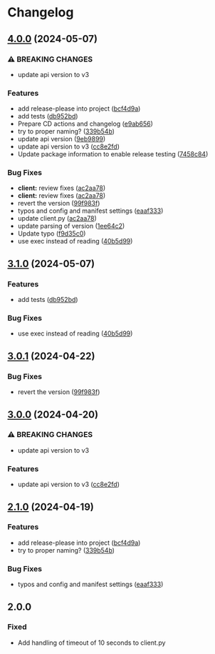 # Changelog

## [4.0.0](https://github.com/martinalbert/buttercms-python/compare/v3.1.0...v4.0.0) (2024-05-07)


### ⚠ BREAKING CHANGES

* update api version to v3

### Features

* add release-please into project ([bcf4d9a](https://github.com/martinalbert/buttercms-python/commit/bcf4d9a6c84b7234e4a110f20f1bb42f1854d412))
* add tests ([db952bd](https://github.com/martinalbert/buttercms-python/commit/db952bd1a8f66c679ed6422855c2ef39ff679238))
* Prepare CD actions and changelog ([e9ab656](https://github.com/martinalbert/buttercms-python/commit/e9ab65657cc6e62f23fc8c0d3916a7c48c1da7ab))
* try to proper naming? ([339b54b](https://github.com/martinalbert/buttercms-python/commit/339b54bcd111da98600739e9b6532119a4cc54ff))
* update api version ([9eb9899](https://github.com/martinalbert/buttercms-python/commit/9eb9899e5fa44d2d6f4b69e395838606535654ff))
* update api version to v3 ([cc8e2fd](https://github.com/martinalbert/buttercms-python/commit/cc8e2fd7f9a6dec3ab1416dd5b6d152e8c418ff3))
* Update package information to enable release testing ([7458c84](https://github.com/martinalbert/buttercms-python/commit/7458c847594e4d32d8fdbd12eb159242732233ff))


### Bug Fixes

* **client:** review fixes ([ac2aa78](https://github.com/martinalbert/buttercms-python/commit/ac2aa782c2c64f440f717dc7b32df6cdbd192e9b))
* **client:** review fixes ([ac2aa78](https://github.com/martinalbert/buttercms-python/commit/ac2aa782c2c64f440f717dc7b32df6cdbd192e9b))
* revert the version ([99f983f](https://github.com/martinalbert/buttercms-python/commit/99f983fb4b59d6c8a96dd3f15e92965bb5b2f633))
* typos and config and manifest settings ([eaaf333](https://github.com/martinalbert/buttercms-python/commit/eaaf333b74c16a3996c2198e7aeb9262505b9035))
* update client.py ([ac2aa78](https://github.com/martinalbert/buttercms-python/commit/ac2aa782c2c64f440f717dc7b32df6cdbd192e9b))
* update parsing of version ([1ee64c2](https://github.com/martinalbert/buttercms-python/commit/1ee64c2c8ac480a7994da25ec5b284b7f4d3b6d6))
* Update typo ([f9d35c0](https://github.com/martinalbert/buttercms-python/commit/f9d35c091f54037e4ce0e5a14762452864b6ec46))
* use exec instead of reading ([40b5d99](https://github.com/martinalbert/buttercms-python/commit/40b5d995ed890bee779b23038b535b83cb5e77a5))

## [3.1.0](https://github.com/martinalbert/buttercms-python/compare/v3.0.1...v3.1.0) (2024-05-07)


### Features

* add tests ([db952bd](https://github.com/martinalbert/buttercms-python/commit/db952bd1a8f66c679ed6422855c2ef39ff679238))


### Bug Fixes

* use exec instead of reading ([40b5d99](https://github.com/martinalbert/buttercms-python/commit/40b5d995ed890bee779b23038b535b83cb5e77a5))

## [3.0.1](https://github.com/martinalbert/buttercms-python/compare/v3.0.0...v3.0.1) (2024-04-22)


### Bug Fixes

* revert the version ([99f983f](https://github.com/martinalbert/buttercms-python/commit/99f983fb4b59d6c8a96dd3f15e92965bb5b2f633))

## [3.0.0](https://github.com/martinalbert/buttercms-python/compare/v2.1.0...v3.0.0) (2024-04-20)


### ⚠ BREAKING CHANGES

* update api version to v3

### Features

* update api version to v3 ([cc8e2fd](https://github.com/martinalbert/buttercms-python/commit/cc8e2fd7f9a6dec3ab1416dd5b6d152e8c418ff3))

## [2.1.0](https://github.com/martinalbert/buttercms-python/compare/v2.0.0...v2.1.0) (2024-04-19)


### Features

* add release-please into project ([bcf4d9a](https://github.com/martinalbert/buttercms-python/commit/bcf4d9a6c84b7234e4a110f20f1bb42f1854d412))
* try to proper naming? ([339b54b](https://github.com/martinalbert/buttercms-python/commit/339b54bcd111da98600739e9b6532119a4cc54ff))


### Bug Fixes

* typos and config and manifest settings ([eaaf333](https://github.com/martinalbert/buttercms-python/commit/eaaf333b74c16a3996c2198e7aeb9262505b9035))

## 2.0.0

### Fixed
- Add handling of timeout of 10 seconds to client.py
